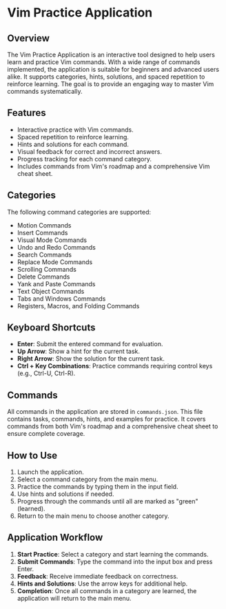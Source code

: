 # Vim Practice Application

## Overview
The Vim Practice Application is an interactive tool designed to help users learn and practice Vim commands. With a wide range of commands implemented, the application is suitable for beginners and advanced users alike. It supports categories, hints, solutions, and spaced repetition to reinforce learning. The goal is to provide an engaging way to master Vim commands systematically.

## Features
- Interactive practice with Vim commands.
- Spaced repetition to reinforce learning.
- Hints and solutions for each command.
- Visual feedback for correct and incorrect answers.
- Progress tracking for each command category.
- Includes commands from Vim's roadmap and a comprehensive Vim cheat sheet.

## Categories
The following command categories are supported:
- Motion Commands
- Insert Commands
- Visual Mode Commands
- Undo and Redo Commands
- Search Commands
- Replace Mode Commands
- Scrolling Commands
- Delete Commands
- Yank and Paste Commands
- Text Object Commands
- Tabs and Windows Commands
- Registers, Macros, and Folding Commands

## Keyboard Shortcuts
- **Enter**: Submit the entered command for evaluation.
- **Up Arrow**: Show a hint for the current task.
- **Right Arrow**: Show the solution for the current task.
- **Ctrl + Key Combinations**: Practice commands requiring control keys (e.g., Ctrl-U, Ctrl-R).

## Commands
All commands in the application are stored in `commands.json`. This file contains tasks, commands, hints, and examples for practice. It covers commands from both Vim's roadmap and a comprehensive cheat sheet to ensure complete coverage.

## How to Use
1. Launch the application.
2. Select a command category from the main menu.
3. Practice the commands by typing them in the input field.
4. Use hints and solutions if needed.
5. Progress through the commands until all are marked as "green" (learned).
6. Return to the main menu to choose another category.

## Application Workflow
1. **Start Practice**: Select a category and start learning the commands.
2. **Submit Commands**: Type the command into the input box and press Enter.
3. **Feedback**: Receive immediate feedback on correctness.
4. **Hints and Solutions**: Use the arrow keys for additional help.
5. **Completion**: Once all commands in a category are learned, the application will return to the main menu.
